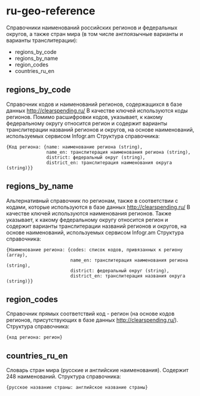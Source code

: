 # ru-geo-reference

Справочники наименований российских регионов и федеральных округов, а также стран мира (в том числе англоязычные варианты и варианты транслитерации):
* regions_by_code
* regions_by_name
* region_codes
* countries_ru_en

## regions_by_code
Справочник кодов и наименований регионов, содержащихся в базе данных http://clearspending.ru/
В качестве ключей используются коды регионов.
Помимо расшифровки кодов, указывает, к какому федеральному округу относится регион и содержит варианты транслитерации названий регионов и округов, на основе наименований, используемых сервисом Infogr.am
Структура справочника:
```
{Код региона: {name: наименование региона (string),
               name_en: транслитерация наименования региона (string),
               district: федеральный округ (string),
               district_en: транслитерация наименования округа (string)}}
```
## regions_by_name
Альтернативный справочник по регионам, также в соответствии с кодами, которые используются в базе данных http://clearspending.ru/
В качестве ключей используются наименования регионов. Также указывает, к какому федеральному округу относится регион и содержит варианты транслитерации названий регионов и округов, на основе наименований, используемых сервисом Infogr.am
Структура справочника:
```
{Наименование региона: {codes: список кодов, привязанных к региону (array),
                        name_en: транслитерация наименования региона (string),
                        district: федеральный округ (string),
                        district_en: транслитерация названия округа (string)}}
```
## region_codes						
Справочник прямых соответствий код - регион (на основе кодов регионов, присутствующих в базе данных http://clearspending.ru/).
Структура справочника:

`{код региона: регион}`

## countries_ru_en
Словарь стран мира (русские и английские наименования). Содержит 248 наименований.
Структура справочника:

`{русское название страны: английское название страны}`

			   

